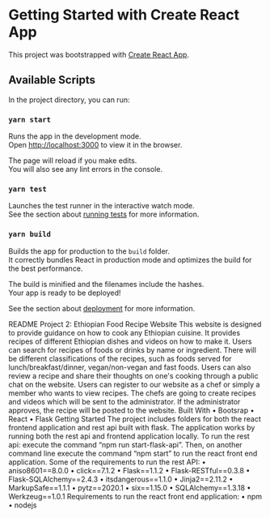 # Getting Started with Create React App

This project was bootstrapped with [Create React App](https://github.com/facebook/create-react-app).

## Available Scripts

In the project directory, you can run:

### `yarn start`

Runs the app in the development mode.\
Open [http://localhost:3000](http://localhost:3000) to view it in the browser.

The page will reload if you make edits.\
You will also see any lint errors in the console.

### `yarn test`

Launches the test runner in the interactive watch mode.\
See the section about [running tests](https://facebook.github.io/create-react-app/docs/running-tests) for more information.

### `yarn build`

Builds the app for production to the `build` folder.\
It correctly bundles React in production mode and optimizes the build for the best performance.

The build is minified and the filenames include the hashes.\
Your app is ready to be deployed!

See the section about [deployment](https://facebook.github.io/create-react-app/docs/deployment) for more information.

README
Project 2: Ethiopian Food Recipe Website
This website is designed to provide guidance on how to cook any Ethiopian cuisine.  It provides recipes of different Ethiopian dishes and videos on how to make it. Users can search for recipes of foods or drinks by name or ingredient. There will be different classifications of the recipes, such as foods served for lunch/breakfast/dinner, vegan/non-vegan and fast foods. Users can also review a recipe and share their thoughts on one's cooking through a public chat on the website.
Users can register to our website as a chef or simply a member who wants to view recipes. The chefs are going to create recipes and videos which will be sent to the administrator. If the administrator approves, the recipe will be posted to the website.
Built With
•  Bootsrap
•  React
•  Flask
Getting Started
The project includes folders for both the react frontend application and rest api built with flask.
The application works by running both the rest api and frontend application locally. To run the rest api: execute the command “npm run start-flask-api”. Then, on another command line execute the command “npm start” to run the react front end application.
Some of the requirements to run the rest API:
•  aniso8601==8.0.0
•  click==7.1.2
•  Flask==1.1.2
•  Flask-RESTful==0.3.8
•  Flask-SQLAlchemy==2.4.3
•  itsdangerous==1.1.0
•  Jinja2==2.11.2
•  MarkupSafe==1.1.1
•  pytz==2020.1
•  six==1.15.0
•  SQLAlchemy==1.3.18
•  Werkzeug==1.0.1
Requirements to run the react front end application:
•  npm
•  nodejs
